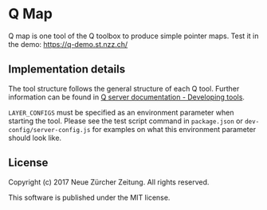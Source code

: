 # Q Map

Q map is one tool of the Q toolbox to produce simple pointer maps.
Test it in the demo: https://q-demo.st.nzz.ch/

## Implementation details

The tool structure follows the general structure of each Q tool. Further information can be found in [Q server documentation - Developing tools](https://nzzdev.github.io/Q-server/developing-tools.html).

`LAYER_CONFIGS` must be specified as an environment parameter when starting the tool. Please see the test script command in `package.json` or `dev-config/server-config.js` for examples on what this environment parameter should look like.

## License

Copyright (c) 2017 Neue Zürcher Zeitung. All rights reserved.

This software is published under the MIT license.
